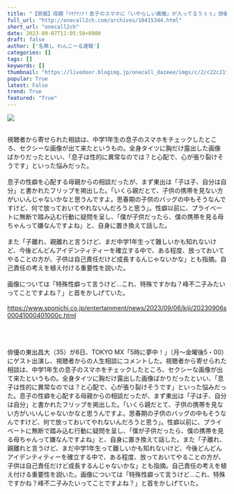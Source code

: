 ```yaml
---
title: "【悲報】母親「ｲﾔｱｱｧｱ！息子のスマホに『いやらしい画像』が入ってるうぅぅ」俳優「…いや人のスマホ見るなよ」 : わんこーる速報！"
full_url: "http://onecall2ch.com/archives/10415344.html"
short_url: "onecall2ch"
date: 2023-09-07T11:05:58+0900
draft: false
author: ['名無し わんこーる速報']
categories: []
tags: []
keywords: []
thumbnail: "https://livedoor.blogimg.jp/onecall_dazeee/imgs/c/2/c22c21fa.jpg"
popular: True
latest: False
trend: True
featured: "True"
---
```


![](https://livedoor.blogimg.jp/onecall_dazeee/imgs/c/2/c22c21fa.jpg)

<div><br> 視聴者から寄せられた相談は、中学1年生の息子のスマホをチェックしたところ、セクシーな画像が出て来たというもの。全身タイツに胸だけ露出した画像ばかりだったといい、「息子は性的に異常なのでは？と心配で、心が張り裂けそうです」といった悩みだった。 <br> <br> 息子の性癖を心配する母親からの相談だったが、まず東出は「子は子、自分は自分」と書かれたフリップを掲出した。「いくら親だとて、子供の携帯を見ない方がいいんじゃないかなと思うんですよ。思春期の子供のバッグの中もそうなんですけど、何で放っておいてやれないんだろうと思う」。性癖以前に、プライベートに無断で踏み込む行動に疑問を呈し、「僕が子供だったら、僕の携帯を見る母ちゃんって嫌なんですよね」と、自身に置き換えて話した。<br><br> また「子離れ、親離れと言うけど、まだ中学1年生って難しいかも知れないけど、今後どんどんアイデンティティーを確立する中で、ある程度、放っておいてやることの方が、子供は自己責任だけど成長するんじゃないかな」とも指摘。自己責任の考えを植え付ける重要性を説いた。<br><br> 画像については「特殊性癖って言うけど…これ、特殊ですかね？峰不二子みたいってことですよね？」と首をかしげていた。<br><br><a href="https://www.sponichi.co.jp/entertainment/news/2023/09/06/kiji/20230906s00041000401000c.html" target="_blank" title="">https://www.sponichi.co.jp/entertainment/news/2023/09/06/kiji/20230906s00041000401000c.html</a><br> <br> <br><br><p>俳優の東出昌大（35）が6日、TOKYO MX「5時に夢中！」（月～金曜後5・00）にゲスト出演し、視聴者からの人生相談にコメントした。視聴者から寄せられた相談は、中学1年生の息子のスマホをチェックしたところ、セクシーな画像が出て来たというもの。全身タイツに胸だけ露出した画像ばかりだったといい、「息子は性的に異常なのでは？と心配で、心が張り裂けそうです」といった悩みだった。息子の性癖を心配する母親からの相談だったが、まず東出は「子は子、自分は自分」と書かれたフリップを掲出した。「いくら親だとて、子供の携帯を見ない方がいいんじゃないかなと思うんですよ。思春期の子供のバッグの中もそうなんですけど、何で放っておいてやれないんだろうと思う」。性癖以前に、プライベートに無断で踏み込む行動に疑問を呈し、「僕が子供だったら、僕の携帯を見る母ちゃんって嫌なんですよね」と、自身に置き換えて話した。また「子離れ、親離れと言うけど、まだ中学1年生って難しいかも知れないけど、今後どんどんアイデンティティーを確立する中で、ある程度、放っておいてやることの方が、子供は自己責任だけど成長するんじゃないかな」とも指摘。自己責任の考えを植え付ける重要性を説いた。画像については「特殊性癖って言うけど…これ、特殊ですかね？峰不二子みたいってことですよね？」と首をかしげていた。</p></div>